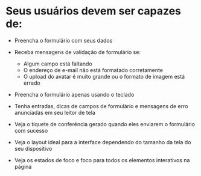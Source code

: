 # Seus usuários devem ser capazes de:

- Preencha o formulário com seus dados

- Receba mensagens de validação de formulário se:
  - Algum campo está faltando
  - O endereço de e-mail não está formatado corretamente
  - O upload do avatar é muito grande ou o formato de imagem está errado

- Preencha o formulário apenas usando o teclado

- Tenha entradas, dicas de campos de formulário e mensagens de erro anunciadas em seu leitor de tela

- Veja o tíquete de conferência gerado quando eles enviarem o formulário com sucesso

- Veja o layout ideal para a interface dependendo do tamanho da tela do seu dispositivo

- Veja os estados de foco e foco para todos os elementos interativos na página